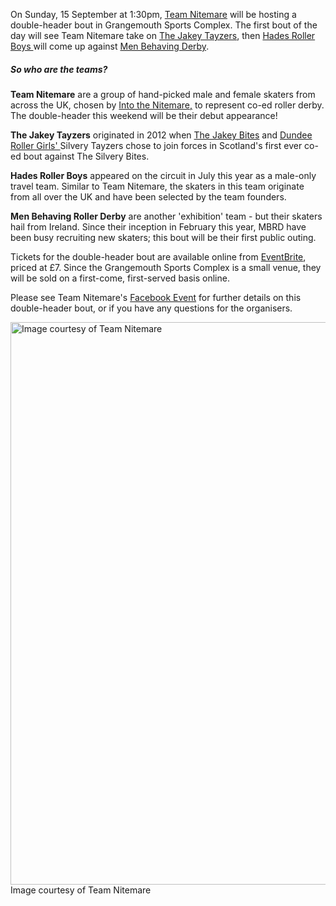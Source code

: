 <html><body><p>On Sunday, 15 September at 1:30pm, <a title="Team Nitemare Facebook Page" href="https://www.facebook.com/TeamNitemare" target="_blank">Team Nitemare</a> will be hosting a double-header bout in Grangemouth Sports Complex. The first bout of the day will see Team Nitemare take on <a title="The Jakey Tayzers Facebook Page" href="https://www.facebook.com/jakeytayzers" target="_blank">The Jakey Tayzers</a>, then <a title="Hades Roller Boys Facebook Page" href="https://www.facebook.com/pages/Hades-Roller-Boys/1387245968162894" target="_blank">Hades Roller Boys </a>will come up against <a title="Men Behaving Derby Facebook Page" href="https://www.facebook.com/pages/Men-Behaving-Derby/260450844088944" target="_blank">Men Behaving Derby</a>.
</p><h5>So who are the teams?</h5>
<strong>Team Nitemare</strong> are a group of hand-picked male and female skaters from across the UK, chosen by <a title="Into the Nitemare Facebook Page" href="https://www.facebook.com/IntoTheNitemare?fref=ts" target="_blank">Into the Nitemare,</a> to represent co-ed roller derby. The double-header this weekend will be their debut appearance!

<strong>The Jakey Tayzers</strong> originated in 2012 when <a title="The Jakey Bites Facebook Page" href="https://www.facebook.com/TheJakeyBites" target="_blank">The Jakey Bites</a> and <a title="Dundee Roller Girls Website" href="http://dundeerollergirls.com/" target="_blank">Dundee Roller Girls' </a>Silvery Tayzers chose to join forces in Scotland's first ever co-ed bout against The Silvery Bites.

<strong>Hades Roller Boys</strong> appeared on the circuit in July this year as a male-only travel team. Similar to Team Nitemare, the skaters in this team originate from all over the UK and have been selected by the team founders.

<strong>Men Behaving Roller Derby</strong> are another 'exhibition' team - but their skaters hail from Ireland. Since their inception in February this year, MBRD have been busy recruiting new skaters; this bout will be their first public outing.

Tickets for the double-header bout are available online from <a title="Buy Tickets Online" href="http://newnitemare.eventbrite.co.uk/" target="_blank">EventBrite</a>, priced at £7. Since the Grangemouth Sports Complex is a small venue, they will be sold on a first-come, first-served basis online.

Please see Team Nitemare's <a title="Wee Raven's New Nitemare Facebook Event" href="https://www.facebook.com/events/147236675460398/" target="_blank">Facebook Event</a> for further details on this double-header bout, or if you have any questions for the organisers.

<a href="http://www.scottishrollerderbyblog.com/2013/09/teamnitemare.jpg"><img class="size-full wp-image-2915" alt="Image courtesy of Team Nitemare" src="http://www.scottishrollerderbyblog.com/2013/09/teamnitemare.jpg" width="599" height="900"></a> Image courtesy of Team Nitemare</body></html>

